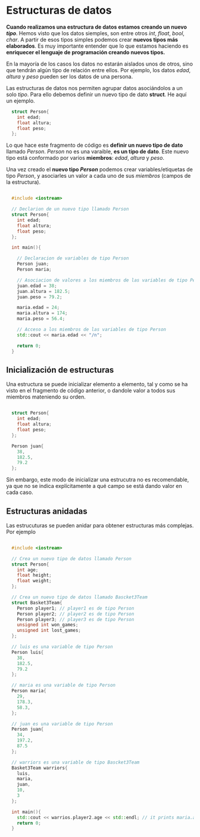 # Estructuras de datos

**Cuando realizamos una estructura de datos estamos creando un nuevo _tipo_**. Hemos visto que los datos siemples, son entre otros _int_, _float_, _bool_, _char_. A partir de esos tipos simples podemos crear **nuevos tipos más elaborados**. Es muy importante entender que lo que estamos haciendo es __enriquecer el lenguaje de programación creando **nuevos tipos**.__

En la mayoría de los casos los datos no estarán aislados unos de otros, sino que tendrán algún tipo de relación entre ellos. Por ejemplo, los datos *edad*, *altura* y *peso* pueden ser los datos de una persona.

Las estructuras de datos nos permiten agrupar datos asociándolos a un solo *tipo*. Para ello debemos definir un nuevo tipo de dato **struct**. He aquí un ejemplo.

```cpp
  struct Person{
    int edad;
    float altura;
    float peso;
  };
``` 

Lo que hace este fragmento de código es **definir un nuevo tipo de dato** llamado _Person_. _Person_ no es una varaible, **es un tipo de dato**. Este nuevo tipo está conformado por varios **miembros**: _edad_, _altura_ y _peso_. 

Una vez creado el **nuevo tipo _Person_** podemos crear variables/etiquetas de tipo *Person*, y asociarles un valor a cada uno de sus *miembros* (campos de la estructura).

```cpp

  #include <iostream>

  // Declarion de un nuevo tipo llamado Person
  struct Person{
    int edad;
    float altura;
    float peso;
  };

  int main(){

    // Declaracion de variables de tipo Person
    Person juan;
    Person maria;

    // Asociacion de valores a los miembros de las variables de tipo Person
    juan.edad = 38;
    juan.altura = 182.5;
    juan.peso = 79.2;

    maria.edad = 24;
    maria.altura = 174;
    maria.peso = 56.4;

    // Acceso a los miembros de las variables de tipo Person
    std::cout << maria.edad << "/n";

    return 0;
  }

```

## Inicialización de estructuras

Una estructura se puede inicializar elemento a elemento, tal y como se ha visto en el fragmento de código anterior, o dandole valor a todos sus miembros mateniendo su orden.

```cpp

  struct Person{
    int edad;
    float altura;
    float peso;
  };

  Person juan{
    38,
    182.5,
    79.2
  }; 
```

Sin embargo, este modo de inicializar una estrucutra no es recomendable, ya que no se indica explícitamente a qué campo se está dando valor en cada caso.

## Estructuras anidadas

Las estrucuturas se pueden anidar para obtener estructuras más complejas. Por ejemplo

```cpp

  #include <iostream>

  // Crea un nuevo tipo de datos llamado Person
  struct Person{
    int age;
    float height;
    float weight;
  };

  // Crea un nuevo tipo de datos llamado Bascket3Team
  struct Basket3Team{
    Person player1; // player1 es de tipo Person
    Person player2; // player2 es de tipo Person
    Person player3; // player3 es de tipo Person
    unsigned int won_games;
    unsigned int lost_games;
  };

  // luis es una variable de tipo Person
  Person luis{
    38,
    182.5,
    79.2
  };

  // maria es una variable de tipo Person
  Person maria{
    29,
    178.3,
    58.3,
  };

  // juan es una variable de tipo Person
  Person juan{
    34,
    197.2,
    87.5
  };

  // warriors es una variable de tipo Bascket3Team
  Basket3Team warriors{
    luis,
    maria,
    juan,
    10,
    3
  };

  int main(){
    std::cout << warrios.player2.age << std::endl; // it prints maria.age -> 29
    return 0;
  }
```



